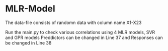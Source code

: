 # MLR-Model
The data-file consists of randomn data with column name X1-X23

Run the main.py to check various correlations using 4 MLR models, SVR and GPR models
Preddictors can be changed in Line 37 and Responses can be changed in Line 38
